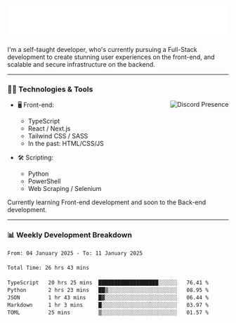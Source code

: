 <img src="assets/wave.svg" alt=":wave:" />

I'm a self-taught developer, who's currently pursuing a Full-Stack development to create stunning user experiences on the front-end, and scalable and secure infrastructure on the backend.

---

### 🧑‍💻 Technologies & Tools

<a href="https://discord.com/users/414304208649453568" target="_blank" rel="nofollow">
   <img src="https://lanyard-profile-readme.vercel.app/api/414304208649453568?idleMessage=Probably%20doing%20something%20else..." alt="Discord Presence" align="right">
</a>

- 🖥️ Front-end:

  - TypeScript
  - React / Next.js
  - Tailwind CSS / SASS
  - In the past: HTML/CSS/JS

- 🛠 Scripting:

  - Python
  - PowerShell
  - Web Scraping / Selenium

Currently learning Front-end development and soon to the Back-end development.

---

### 📊 Weekly Development Breakdown

<!--START_SECTION:waka-->

```txt
From: 04 January 2025 - To: 11 January 2025

Total Time: 26 hrs 43 mins

TypeScript   20 hrs 25 mins  ███████████████████░░░░░░   76.41 %
Python       2 hrs 23 mins   ██▒░░░░░░░░░░░░░░░░░░░░░░   08.95 %
JSON         1 hr 43 mins    █▓░░░░░░░░░░░░░░░░░░░░░░░   06.44 %
Markdown     1 hr 3 mins     █░░░░░░░░░░░░░░░░░░░░░░░░   03.97 %
TOML         25 mins         ▒░░░░░░░░░░░░░░░░░░░░░░░░   01.57 %
```

<!--END_SECTION:waka-->
